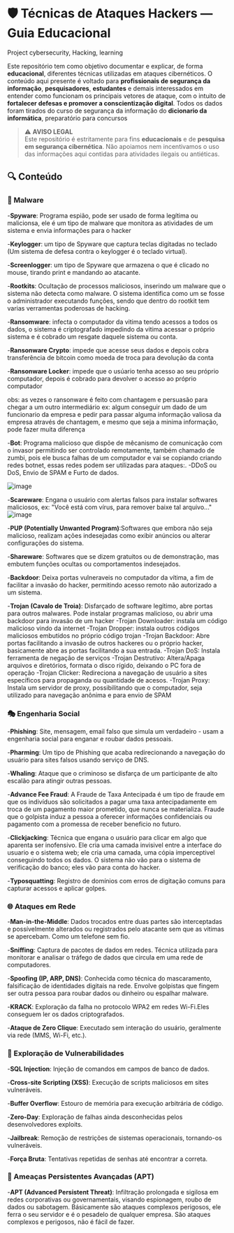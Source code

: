 # 🛡️ Técnicas de Ataques Hackers — Guia Educacional
Project cybersecurity, Hacking, learning

Este repositório tem como objetivo documentar e explicar, de forma **educacional**, diferentes técnicas utilizadas em ataques cibernéticos. O conteúdo aqui presente é voltado para **profissionais de segurança da informação**, **pesquisadores**, **estudantes** e demais interessados em entender como funcionam os principais vetores de ataque, com o intuito de **fortalecer defesas e promover a conscientização digital**.
Todos os dados foram tirados do curso de segurança da informação do **dicionario da informática**, preparatório para concursos

> ⚠️ **AVISO LEGAL**  
> Este repositório é estritamente para fins **educacionais** e de **pesquisa em segurança cibernética**. Não apoiamos nem incentivamos o uso das informações aqui contidas para atividades ilegais ou antiéticas.

## 🔍 Conteúdo

### 🦠 Malware
-**Spyware**: Programa espião, pode ser usado de forma legítima ou malicionsa, ele é um tipo de malware que monitora as atividades de um sistema e envia informações para o hacker 

-**Keylogger**: um tipo de Spyware que captura teclas digitadas no teclado (Um sistema de defesa contra o keylogger é o teclado virtual).

-**Screenlogger**: um tipo de Spyware que armazena o que é clicado no mouse, tirando print e mandando ao atacante. 

-**Rootkits**: Ocultação de processos maliciosos, inserindo um malware que o sistema não detecta como malware. O sistema identifica como um se fosse o administrador executando funções, sendo que dentro do rootkit tem varias verramentas poderosas de hacking. 

-**Ransomware**: infecta o computador da vitima tendo acessos a todos os dados, o sistema é criptografado impedindo da vitima acessar o próprio sistema e é cobrado um resgate daquele sistema ou conta. 

-**Ransonware Crypto**: impede que acesse seus dados e depois cobra transferência de bitcoin como moeda de troca para devolução da conta 

-**Ransonware Locker**: impede que o usúario tenha acesso ao seu próprio computador, depois é cobrado para devolver o acesso ao próprio computador

obs: as vezes o ransonware é feito com chantagem e persuasão para chegar a um outro intermediário ex: algum conseguir um dado de um funcionario da empresa e pedir para passar alguma informação valiosa da empresa através de chantagem, e mesmo que seja a minima informação, pode fazer muita diferença 

-**Bot**: Programa malicioso que dispõe de mêcanismo de comunicação com o invasor permitindo ser controlado remotamente, também chamado de zumbi, pois ele busca falhas de um computador e vai se copiando criando redes botnet, essas redes podem ser utilizadas para ataques:. 
-DDoS ou DoS, Envio de SPAM e Furto de dados. 

![image](https://github.com/user-attachments/assets/d22feb1b-9689-450d-8b3d-81fb913a04bf)

-**Scareware**: Engana o usuário com alertas falsos para instalar softwares maliciosos, ex: "Você está com vírus, para remover baixe tal arquivo..."
![image](https://github.com/user-attachments/assets/ca92c36d-152e-4cd6-91c5-175be5ee7d13)


-**PUP (Potentially Unwanted Program)**:Softwares que embora não seja malicioso, realizam ações indesejadas como exibir anúncios ou alterar configurações do sistema. 

-**Shareware**: Softwares que se dizem gratuitos ou de demonstração, mas embutem funções ocultas ou comportamentos indesejados.

-**Backdoor**: Deixa portas vulneraveis no computador da vítima, a fim de facilitar a invasão do hacker, permitindo acesso remoto não autorizado a um sistema. 

-**Trojan (Cavalo de Troia)**: Disfarçado de software legítimo, abre portas para outros malwares. Pode instalar programas malicioso, ou abrir uma backdoor para invasão de um hacker 
-Trojan Downloader: instala um código malicioso vindo da internet 
-Trojan Dropper: instala outros códigos maliciosos embutidos no próprio código trojan 
-Trojan Backdoor: Abre portas facilitando a invasão de outros hackeres ou o próprio hacker, basicamente abre as portas facilitando a sua entrada. 
-Trojan DoS: Instala ferramenta de negação de serviços 
-Trojan Destrutivo: Altera/Apaga arquivos e diretórios, formata o disco rígido, deixando o PC fora de operação 
-Trojan Clicker: Redireciona a navegação de usuário a sites específicos para propaganda ou quantidade de acesos. 
-Trojan Proxy: Instala um servidor de proxy, possibilitando que o computador, seja utilizado para navegação anônima e para envio de SPAM 

### 🎭 Engenharia Social
-**Phishing**: Site, mensagem, email falso que simula um verdadeiro - usam a engenharia social para enganar e roubar dados pessoais. 

-**Pharming**: Um tipo de Phishing que acaba redirecionando a navegação do usuário para sites falsos usando serviço de DNS. 

-**Whaling**: Ataque que o criminoso se disfarça de um participante de alto escalão para atingir outras pessoas. 

-**Advance Fee Fraud**: A Fraude de Taxa Antecipada é um tipo de fraude em que os indivíduos são solicitados a pagar uma taxa antecipadamente em troca de um pagamento maior prometido, que nunca se materializa. Fraude que o golpista induz a pessoa a oferecer informações confidenciais ou pagamento com a promessa de receber beneficio no futuro. 

-**Clickjacking**: Técnica que engana o usuário para clicar em algo que aparenta ser inofensivo. Ele cria uma camada invisivel entre a interface do usuario e o sistema web; ele cria uma camada, uma cópia imperceptivel conseguindo todos os dados. O sistema não vão para o sistema de verificação do banco; eles vão para conta do hacker. 

-**Typosquatting**: Registro de domínios com erros de digitação comuns para capturar acessos e aplicar golpes.

### 🌐 Ataques em Rede
-**Man-in-the-Middle**: Dados trocados entre duas partes são interceptadas e possívelmente alterados ou registrados pelo atacante sem que as vitimas se apercebam. Como um telefone sem fio. 

-**Sniffing**: Captura de pacotes de dados em redes. Técnica utilizada para monitorar e analisar o tráfego de dados que circula em uma rede de computadores.

-**Spoofing (IP, ARP, DNS)**: Conhecida como técnica do mascaramento, falsificação de identidades digitais na rede. Envolve golpistas que fingem ser outra pessoa para roubar dados ou dinheiro ou espalhar malware.

-**KRACK**: Exploração da falha no protocolo WPA2 em redes Wi-Fi.Eles conseguem ler os dados criptografados. 

-**Ataque de Zero Clique**: Executado sem interação do usuário, geralmente via rede (MMS, Wi-Fi, etc.).

### 🧠 Exploração de Vulnerabilidades

-**SQL Injection**: Injeção de comandos em campos de banco de dados.

-**Cross-site Scripting (XSS)**: Execução de scripts maliciosos em sites vulneráveis.

-**Buffer Overflow**: Estouro de memória para execução arbitrária de código.

-**Zero-Day**: Exploração de falhas ainda desconhecidas pelos desenvolvedores exploits.

-**Jailbreak**: Remoção de restrições de sistemas operacionais, tornando-os vulneráveis.

-**Força Bruta**: Tentativas repetidas de senhas até encontrar a correta.

### 🎯 Ameaças Persistentes Avançadas (APT)

-**APT (Advanced Persistent Threat)**: Infiltração prolongada e sigilosa em redes corporativas ou governamentais, visando espionagem, roubo de dados ou sabotagem. Básicamente são ataques complexos perigosos, ele ferra o seu servidor e é o pesadelo de qualquer empresa. São ataques complexos e perigosos, não é fácil de fazer. 


